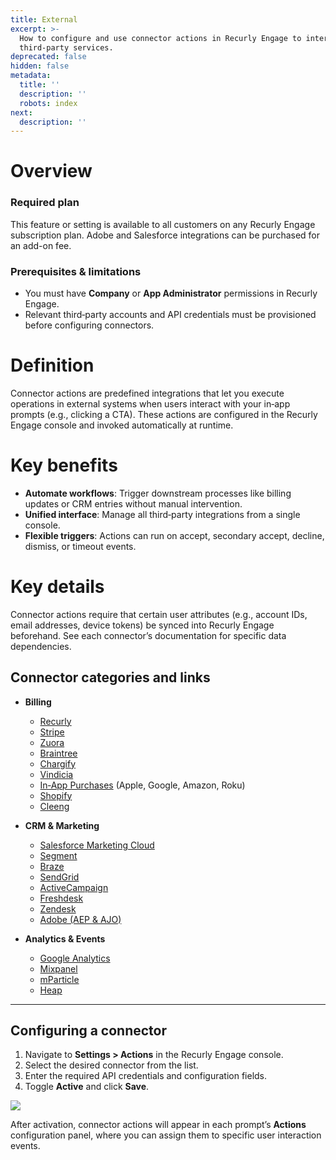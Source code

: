 ```yaml
---
title: External
excerpt: >-
  How to configure and use connector actions in Recurly Engage to interact with
  third‑party services.
deprecated: false
hidden: false
metadata:
  title: ''
  description: ''
  robots: index
next:
  description: ''
---
```

# Overview

### Required plan

This feature or setting is available to all customers on any Recurly Engage subscription plan. Adobe and Salesforce integrations can be purchased for an add-on fee.

### Prerequisites & limitations

* You must have **Company** or **App Administrator** permissions in Recurly Engage.
* Relevant third‑party accounts and API credentials must be provisioned before configuring connectors.

# Definition

Connector actions are predefined integrations that let you execute operations in external systems when users interact with your in‑app prompts (e.g., clicking a CTA). These actions are configured in the Recurly Engage console and invoked automatically at runtime.

# Key benefits

* **Automate workflows**: Trigger downstream processes like billing updates or CRM entries without manual intervention.
* **Unified interface**: Manage all third‑party integrations from a single console.
* **Flexible triggers**: Actions can run on accept, secondary accept, decline, dismiss, or timeout events.

# Key details

Connector actions require that certain user attributes (e.g., account IDs, email addresses, device tokens) be synced into Recurly Engage beforehand. See each connector’s documentation for specific data dependencies.

## Connector categories and links

* **Billing**

  * [Recurly](recurly)
  * [Stripe](stripe)
  * [Zuora](zuora)
  * [Braintree](braintree)
  * [Chargify](chargify)
  * [Vindicia](vindicia)
  * [In‑App Purchases](app-stores) (Apple, Google, Amazon, Roku)
  * [Shopify](shopify)
  * [Cleeng](cleeng)

* **CRM & Marketing**

  * [Salesforce Marketing Cloud](salesforce-marketing-cloud)
  * [Segment](segmentio-twilio)
  * [Braze](braze)
  * [SendGrid](sendgrid)
  * [ActiveCampaign](activecampaign)
  * [Freshdesk](freshdesk)
  * [Zendesk](zendesk)
  * [Adobe (AEP & AJO)](adobe-aep-ajo)

* **Analytics & Events**

  * [Google Analytics](google-analytics)
  * [Mixpanel](mixpanel)
  * [mParticle](mparticle)
  * [Heap](heap)

***

## Configuring a connector

1. Navigate to **Settings > Actions** in the Recurly Engage console.
2. Select the desired connector from the list.
3. Enter the required API credentials and configuration fields.
4. Toggle **Active** and click **Save**.

<Image align="center" className="border" border={true} src="https://files.readme.io/3f60efa-image.png" />

After activation, connector actions will appear in each prompt’s **Actions** configuration panel, where you can assign them to specific user interaction events.
